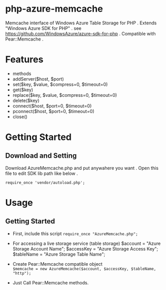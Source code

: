 php-azure-memcache
==================
Memcache interface of Windows Azure Table Storage for PHP . 
Extends "Windows Azure SDK for PHP" . see <https://github.com/WindowsAzure/azure-sdk-for-php> . 
Compatible with Pear::Memcache . 

Features
==================
* methods 
 * addServer($host, $port) 
 * set($key, $value, $compress=0, $timeout=0) 
 * get($key) 
 * replace($key, $value, $compress=0, $timeout=0) 
 * delete($key) 
 * connect($host, $port=0, $timeout=0) 
 * pconnect($host, $port=0, $timeout=0) 
 * close() 

Getting Started
==================

Download and Setting
------------------
Download AzureMemcache.php and put anywahere you want . 
Open this file to edit SDK lib path like below . 

`require_once 'vendor/autoload.php';` 

Usage
==================

Getting Started
------------------

* First, include this script
 `require_once "AzureMemcache.php";`

* For accessing a live storage service (table storage) 
    $account = "Azure Storage Account Name"; 
    $accessKey = "Azure Storage Access Key"; 
    $tableName = "Azure Storage Table Name"; 

* Create Pear::Memcache compatible object  
 `$memcache = new AzureMemcache($account, $accessKey, $tableName, "http");`  

* Just Call Pear::Memcache methods.

